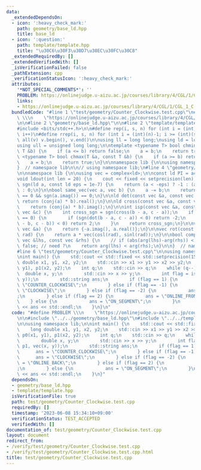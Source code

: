 ```yaml
---
data:
  _extendedDependsOn:
  - icon: ':heavy_check_mark:'
    path: geometry/base_ld.hpp
    title: base_ld
  - icon: ':question:'
    path: template/template.hpp
    title: "\u30C6\u30F3\u30D7\u30EC\u30FC\u30C8"
  _extendedRequiredBy: []
  _extendedVerifiedWith: []
  _isVerificationFailed: false
  _pathExtension: cpp
  _verificationStatusIcon: ':heavy_check_mark:'
  attributes:
    '*NOT_SPECIAL_COMMENTS*': ''
    PROBLEM: https://onlinejudge.u-aizu.ac.jp/courses/library/4/CGL/1/CGL_1_C
    links:
    - https://onlinejudge.u-aizu.ac.jp/courses/library/4/CGL/1/CGL_1_C
  bundledCode: "#line 1 \"test/geometry/Counter_Clockwise.test.cpp\"\n#define PROBLEM\
    \ \\\n    \"https://onlinejudge.u-aizu.ac.jp/courses/library/4/CGL/1/CGL_1_C\"\
    \n\n#line 2 \"geometry/base_ld.hpp\"\n\n#line 2 \"template/template.hpp\"\n\n\
    #include <bits/stdc++.h>\n\n#define rep(i, s, n) for (int i = (int)(s); i < (int)(n);\
    \ i++)\n#define rrep(i, s, n) for (int i = (int)(n)-1; i >= (int)(s); i--)\n#define\
    \ all(v) v.begin(), v.end()\n\nusing ll = long long;\nusing ld = long double;\n\
    using ull = unsigned long long;\n\ntemplate <typename T> bool chmin(T &a, const\
    \ T &b) {\n    if (a <= b) return false;\n    a = b;\n    return true;\n}\ntemplate\
    \ <typename T> bool chmax(T &a, const T &b) {\n    if (a >= b) return false;\n\
    \    a = b;\n    return true;\n}\n\nnamespace lib {\n\nusing namespace std;\n\n\
    }  // namespace lib\n\n// using namespace lib;\n#line 4 \"geometry/base_ld.hpp\"\
    \n\nnamespace lib {\n\nusing vec = complex<ld>;\n\nconst ld PI = acos(-1);\n\n\
    void ldout(int len = 20) {\n    cout << fixed << setprecision(len);\n}\n\nint\
    \ sgn(ld a, const ld eps = 1e-7) {\n    return (a < -eps) ? -1 : (a > eps) ? 1\
    \ : 0;\n}\n\nbool same_vec(vec a, vec b) {\n    a -= b;\n    return sgn(a.real())\
    \ == 0 && sgn(a.imag()) == 0;\n}\n\nld dot(const vec &a, const vec &b) {\n   \
    \ return (conj(a) * b).real();\n}\n\nld cross(const vec &a, const vec &b) {\n\
    \    return (conj(a) * b).imag();\n}\n\nint isp(const vec &a, const vec &b, const\
    \ vec &c) {\n    int cross_sgn = sgn(cross(b - a, c - a));\n    if (cross_sgn\
    \ == 0) {\n        if (sgn(dot(b - a, c - a)) < 0) return -2;\n        if (sgn(dot(a\
    \ - b, c - b)) < 0) return 2;\n    }\n    return cross_sgn;\n}\n\nvec rot90(const\
    \ vec &a) {\n    return {-a.imag(), a.real()};\n}\n\nvec rot(const vec &a, ld\
    \ rad) {\n    return a * vec(cosl(rad), sinl(rad));\n}\n\nbool comp_for_argument_sort(const\
    \ vec &lhs, const vec &rhs) {\n    // if (abs(arg(lhs)-arg(rhs)) < eps) return\
    \ false; // need ?\n    return arg(lhs) < arg(rhs);\n}\n\n}  // namespace lib\n\
    #line 6 \"test/geometry/Counter_Clockwise.test.cpp\"\n\nusing namespace lib;\n\
    \nint main() {\n    std::cout << std::fixed << std::setprecision(15);\n    long\
    \ double x1, y1, x2, y2;\n    std::cin >> x1 >> y1 >> x2 >> y2;\n    vec p0(x1,\
    \ y1), p1(x2, y2);\n    int q;\n    std::cin >> q;\n    while (q--) {\n      \
    \  double x, y;\n        std::cin >> x >> y;\n        int flag = isp(p0, p1, vec(x,\
    \ y));\n        std::string ans;\n        if (flag == 1) {\n            ans =\
    \ \"COUNTER_CLOCKWISE\";\n        } else if (flag == -1) {\n            ans =\
    \ \"CLOCKWISE\";\n        } else if (flag == -2) {\n            ans = \"ONLINE_BACK\"\
    ;\n        } else if (flag == 2) {\n            ans = \"ONLINE_FRONT\";\n    \
    \    } else {\n            ans = \"ON_SEGMENT\";\n        }\n        std::cout\
    \ << ans << std::endl;\n    }\n}\n"
  code: "#define PROBLEM \\\n    \"https://onlinejudge.u-aizu.ac.jp/courses/library/4/CGL/1/CGL_1_C\"\
    \n\n#include \"../../geometry/base_ld.hpp\"\n#include \"../../template/template.hpp\"\
    \n\nusing namespace lib;\n\nint main() {\n    std::cout << std::fixed << std::setprecision(15);\n\
    \    long double x1, y1, x2, y2;\n    std::cin >> x1 >> y1 >> x2 >> y2;\n    vec\
    \ p0(x1, y1), p1(x2, y2);\n    int q;\n    std::cin >> q;\n    while (q--) {\n\
    \        double x, y;\n        std::cin >> x >> y;\n        int flag = isp(p0,\
    \ p1, vec(x, y));\n        std::string ans;\n        if (flag == 1) {\n      \
    \      ans = \"COUNTER_CLOCKWISE\";\n        } else if (flag == -1) {\n      \
    \      ans = \"CLOCKWISE\";\n        } else if (flag == -2) {\n            ans\
    \ = \"ONLINE_BACK\";\n        } else if (flag == 2) {\n            ans = \"ONLINE_FRONT\"\
    ;\n        } else {\n            ans = \"ON_SEGMENT\";\n        }\n        std::cout\
    \ << ans << std::endl;\n    }\n}"
  dependsOn:
  - geometry/base_ld.hpp
  - template/template.hpp
  isVerificationFile: true
  path: test/geometry/Counter_Clockwise.test.cpp
  requiredBy: []
  timestamp: '2023-06-08 15:34:10+09:00'
  verificationStatus: TEST_ACCEPTED
  verifiedWith: []
documentation_of: test/geometry/Counter_Clockwise.test.cpp
layout: document
redirect_from:
- /verify/test/geometry/Counter_Clockwise.test.cpp
- /verify/test/geometry/Counter_Clockwise.test.cpp.html
title: test/geometry/Counter_Clockwise.test.cpp
---
```

